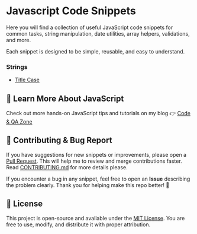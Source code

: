 # Javascript Code Snippets

Here you will find a collection of useful JavaScript code snippets for common tasks, string manipulation, date utilities, array helpers, validations, and more.

Each snippet is designed to be simple, reusable, and easy to understand.

### Strings
- [Title Case](./snippets/strings/title-case.js)

## 🚀 Learn More About JavaScript

Check out more hands-on JavaScript tips and tutorials on my blog 👉 [Code & QA Zone](https://codeqazone.com/categories/javascript)

## 📝 Contributing & Bug Report

If you have suggestions for new snippets or improvements, please open a [Pull Request](./github/PULL_REQUEST_TEMPLATE.md). This will help me to review and merge contributions faster. Read [CONTRIBUTING.md](./github/CONTRIBUTING.md) for more details please.

If you encounter a bug in any snippet, feel free to open an **Issue** describing the problem clearly. 
Thank you for helping make this repo better! 🙌 

## 📄 License

This project is open-source and available under the [MIT License](./LICENSE). You are free to use, modify, and distribute it with proper attribution.

